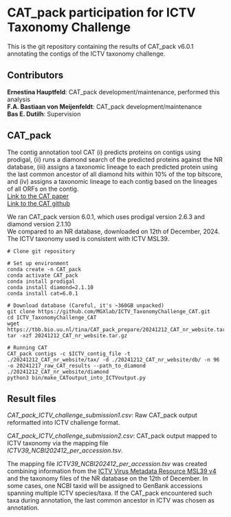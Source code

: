 # CAT_pack participation for ICTV Taxonomy Challenge

This is the git repository containing the results of CAT_pack v6.0.1 annotating the contigs of the ICTV taxonomy challenge.

## Contributors
**Ernestina Hauptfeld**: CAT_pack development/maintenance, performed this analysis  
**F.A. Bastiaan von Meijenfeldt**: CAT_pack development/maintenance  
**Bas E. Dutilh**: Supervision  

## CAT_pack
The contig annotation tool CAT (i) predicts proteins on contigs using prodigal, (ii) runs a diamond search of the predicted proteins against the NR database, (iii) assigns a taxonomic lineage to each predicted protein using the last common ancestor of all diamond hits within 10% of the top bitscore, and (iv) assigns a taxonomic lineage to each contig based on the lineages of all ORFs on the contig.  
[Link to the CAT paper](https://genomebiology.biomedcentral.com/articles/10.1186/s13059-019-1817-x)  
[Link to the CAT github](https://github.com/MGXlab/CAT_pack)  

We ran CAT_pack version 6.0.1, which uses prodigal version 2.6.3 and diamond version 2.1.10  
We compared to an NR database, downloaded on 12th of December, 2024. The ICTV taxonomy used is consistent with ICTV MSL39.  

```
# Clone git repository

# Set up environment
conda create -n CAT_pack
conda activate CAT_pack
conda install prodigal
conda install diamond=2.1.10
conda install cat=6.0.1

# Download database (Careful, it's ~360GB unpacked)
git clone https://github.com/MGXlab/ICTV_TaxonomyChallenge_CAT.git
cd ICTV_TaxonomyChallenge_CAT
wget https://tbb.bio.uu.nl/tina/CAT_pack_prepare/20241212_CAT_nr_website.tar.gz
tar -xzf 20241212_CAT_nr_website.tar.gz

# Running CAT
CAT_pack contigs -c $ICTV_contig_file -t ./20241212_CAT_nr_website/tax/ -d ./20241212_CAT_nr_website/db/ -n 96 -o 20241217_raw_CAT_results --path_to_diamond ./20241212_CAT_nr_website/diamond
python3 bin/make_CAToutput_into_ICTVoutput.py
```

## Result files

*CAT_pack_ICTV_challenge_submission1.csv*: Raw CAT_pack output reformatted into ICTV challenge format.    

*CAT_pack_ICTV_challenge_submission2.csv*: CAT_pack output mapped to ICTV taxonomy via the mapping file *ICTV39_NCBI202412_per_accession.tsv*.  

The mapping file *ICTV39_NCBI202412_per_accession.tsv* was created combining information from the [ICTV Virus Metadata Resource MSL39 v4](https://ictv.global/sites/default/files/VMR/VMR_MSL39.v4_20241106.xlsx) and the taxonomy files of the NR database on the 12th of December. In some cases, one NCBI taxid will be assigned to GenBank accessions spanning multiple ICTV species/taxa. If the CAT_pack encountered such taxa during annotation, the last common ancestor in ICTV was chosen as annotation.
